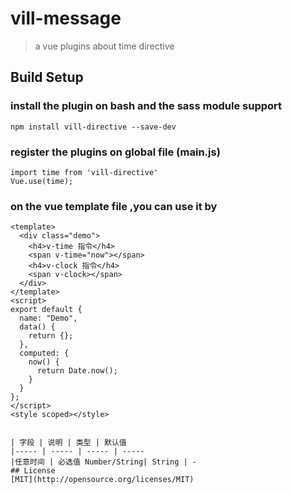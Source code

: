# vill-message

> a vue plugins about time directive

## Build Setup

### install the plugin on bash and the sass module support

```
npm install vill-directive --save-dev
```

### register the plugins on global file (main.js)

```
import time from 'vill-directive'
Vue.use(time);
```

### on the vue template file ,you can use it by

```
<template>
  <div class="demo">
    <h4>v-time 指令</h4>
    <span v-time="now"></span>
    <h4>v-clock 指令</h4>
    <span v-clock></span>
  </div>
</template>
<script>
export default {
  name: "Demo",
  data() {
    return {};
  },
  computed: {
    now() {
      return Date.now();
    }
  }
};
</script>
<style scoped></style>
```

```

| 字段 | 说明 | 类型 | 默认值
|----- | ----- | ----- | -----
|任意时间 | 必选值 Number/String| String | -
## License
[MIT](http://opensource.org/licenses/MIT)
```
